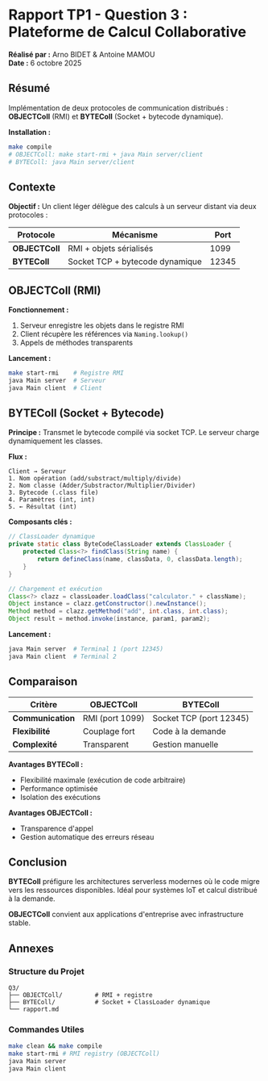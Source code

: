 # Rapport TP1 - Question 3 : Plateforme de Calcul Collaborative

**Réalisé par :** Arno BIDET & Antoine MAMOU  
**Date :** 6 octobre 2025

## Résumé

Implémentation de deux protocoles de communication distribués : **OBJECTColl** (RMI) et **BYTEColl** (Socket + bytecode dynamique).

**Installation :**
```bash
make compile
# OBJECTColl: make start-rmi + java Main server/client
# BYTEColl: java Main server/client
```

## Contexte

**Objectif :** Un client léger délègue des calculs à un serveur distant via deux protocoles :

| Protocole | Mécanisme | Port |
|-----------|-----------|------|
| **OBJECTColl** | RMI + objets sérialisés | 1099 |
| **BYTEColl** | Socket TCP + bytecode dynamique | 12345 |

## OBJECTColl (RMI)

**Fonctionnement :**
1. Serveur enregistre les objets dans le registre RMI 
2. Client récupère les références via `Naming.lookup()`
3. Appels de méthodes transparents

**Lancement :**
```bash
make start-rmi    # Registre RMI
java Main server  # Serveur
java Main client  # Client
```

## BYTEColl (Socket + Bytecode)

**Principe :** Transmet le bytecode compilé via socket TCP. Le serveur charge dynamiquement les classes.

**Flux :**
```
Client → Serveur
1. Nom opération (add/substract/multiply/divide)
2. Nom classe (Adder/Substractor/Multiplier/Divider)  
3. Bytecode (.class file)
4. Paramètres (int, int)
5. ← Résultat (int)
```

**Composants clés :**
```java
// ClassLoader dynamique
private static class ByteCodeClassLoader extends ClassLoader {
    protected Class<?> findClass(String name) {
        return defineClass(name, classData, 0, classData.length);
    }
}

// Chargement et exécution
Class<?> clazz = classLoader.loadClass("calculator." + className);
Object instance = clazz.getConstructor().newInstance();
Method method = clazz.getMethod("add", int.class, int.class);
Object result = method.invoke(instance, param1, param2);
```

**Lancement :**
```bash
java Main server  # Terminal 1 (port 12345)
java Main client  # Terminal 2
```

## Comparaison

| Critère | OBJECTColl | BYTEColl |
|---------|------------|----------|
| **Communication** | RMI (port 1099) | Socket TCP (port 12345) |
| **Flexibilité** | Couplage fort | Code à la demande |
| **Complexité** | Transparent | Gestion manuelle |

**Avantages BYTEColl :**
- Flexibilité maximale (exécution de code arbitraire)
- Performance optimisée 
- Isolation des exécutions

**Avantages OBJECTColl :**
- Transparence d'appel
- Gestion automatique des erreurs réseau

## Conclusion

**BYTEColl** préfigure les architectures serverless modernes où le code migre vers les ressources disponibles. Idéal pour systèmes IoT et calcul distribué à la demande.

**OBJECTColl** convient aux applications d'entreprise avec infrastructure stable.

## Annexes

### Structure du Projet
```
Q3/
├── OBJECTColl/         # RMI + registre
├── BYTEColl/           # Socket + ClassLoader dynamique
└── rapport.md
```

### Commandes Utiles
```bash
make clean && make compile
make start-rmi # RMI registry (OBJECTColl)
java Main server
java Main client
```
